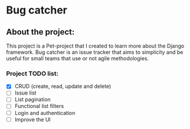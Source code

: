 # Bug catcher

## About the project:
This project is a Pet-project that I created to learn more about the Django framework. Bug catcher is an issue tracker 
that aims to simplicity and be useful for small teams that use or not agile methodologies. 

### Project TODO list:
- [x] CRUD (create, read, update and delete)
- [ ] Issue list
- [ ] List pagination
- [ ] Functional list filters
- [ ] Login and authentication
- [ ] Improve the UI